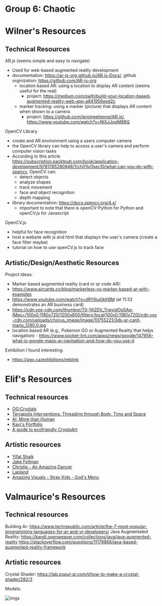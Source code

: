 # Group 6: Chaotic

# Wilner's Resources 
## Technical Resources 

AR.js (seems simple and easy to navigate)
- Used for web-based augmented reality development 
- documentation: https://ar-js-org.github.io/AR.js-Docs/, github orginization: https://github.com/AR-js-org
    - location based AR: using a location to display AR content (seems useful for the real)
        - project: https://medium.com/swlh/build-your-location-based-augmented-reality-web-app-a841956eed2c   
    - marker tracking: using a marker (picture) that displays AR content when shown to a camera
        - project: https://github.com/jeromeetienne/AR.js/, https://www.youtube.com/watch?v=NIXJJoqM8BQ 

OpenCV Library
- create and AR environment using a users computer camera 
- the OpenCV library can help to access a user's camera and perform computer vision tasks 
- According to this article https://subscription.packtpub.com/book/application-development/9781785280948/1/ch01lvl1sec10/what-can-you-do-with-opencv, OpenCV can:
    - detect objects
    - analyze shapes 
    - track movement
    - face and object recognition 
    - depth mapping  
- library documentation: https://docs.opencv.org/4.x/
    - important to note that there is openCV-Python for Python and openCV.js for Javascript

OpenCV.js
- helpful for face recognition 
- host a website with js and html that displays the user's camera (create a face filter maybe) 
- tutorial on how to use openCV.js to track face

## Artistic/Design/Aesthetic Resources

Project Ideas:
- Marker based augmented reality (card or qr code AR):
- https://www.aircards.co/blog/markerless-vs-marker-based-ar-with-examples
- https://www.youtube.com/watch?v=dRY6iuGkKBM (at 11:33 demonstrates an AR business card)
- https://cdn.vox-cdn.com/thumbor/T0-1jIj2DV_TrwvidOo5Aq-IMes=/100x0:1180x720/1200x800/filters:focal(100x0:1180x720)/cdn.vox-cdn.com/uploads/chorus_image/image/10755221/3ds-ar-card-mario_1280.0.jpg
- location based AR (e.g., Pokemon GO or Augmented Reality that helps navigation) - https://www.pocket-lint.com/apps/news/google/147956-what-is-google-maps-ar-navigation-and-how-do-you-use-it

Exhibition I found interesting:
- https://ago.ca/exhibitions/reblink

# Elif's Resources 
## Technical resources
* [OG:Crystals](https://ogcrystals.com/)
* [Terrapolis Interventions: Threading through Body, Time and Space](https://www.liminalportal.com/terrapolis)
* [AI: More than Human](https://www.barbican.org.uk/hire/exhibition-hire-bie/ai-more-than-human)
* [Kavi's Portfolio](https://kavi999.wordpress.com/)
* [A guide to ecofriendly CryptoArt](https://github.com/memo/eco-nft)

## Artistic resources
* [Yifat Shaik](https://yifatshaik.itch.io/)
* [Jake Fellman](https://www.instagram.com/jakefellman/?hl=en)
* [Christie - An Amazing Dancer](https://www.instagram.com/chi_xtie/?hl=en)
* [Lapland](https://new.visitfinland.com/en/places-to-go/lapland/)
* [Amazing Visuals - Stray Kids - God's Menu](https://www.youtube.com/watch?v=TQTlCHxyuu8)

# Valmaurice's Resources
## Technical resources
Building Ar:
https://www.techrepublic.com/article/the-7-most-popular-programming-languages-for-ar-and-vr-developers/
Java Augmentated Reality:
https://kandi.openweaver.com/collections/java/java-augmented-reality
https://stackoverflow.com/questions/11179868/java-based-augmented-reality-framework

## Artistic resources
Crystal Shader:
https://lab.popul-ar.com/t/how-to-make-a-crystal-shader/282/3

Models:

![imgs](https://img-new.cgtrader.com/items/3390008/a89f483dc2/large/crystal-set-3d-model-low-poly-obj.jpg)


